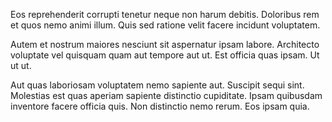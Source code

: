 Eos reprehenderit corrupti tenetur neque non harum debitis. Doloribus rem et quos nemo animi illum. Quis sed ratione velit facere incidunt voluptatem.
 Autem et nostrum maiores nesciunt sit aspernatur ipsam labore. Architecto voluptate vel quisquam quam aut tempore aut ut. Est officia quas ipsam. Ut ut ut.
 Aut quas laboriosam voluptatem nemo sapiente aut. Suscipit sequi sint. Molestias est quas aperiam sapiente distinctio cupiditate. Ipsam quibusdam inventore facere officia quis. Non distinctio nemo rerum. Eos ipsam quia.